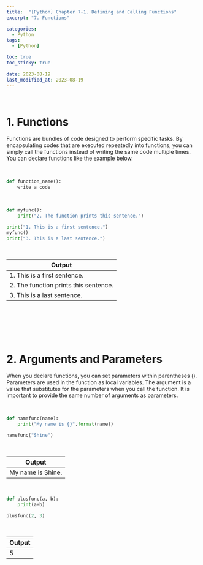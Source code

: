 ```yaml
---
title:  "[Python] Chapter 7-1. Defining and Calling Functions"
excerpt: "7. Functions"

categories:
  - Python
tags:
  - [Python]

toc: true
toc_sticky: true
 
date: 2023-08-19
last_modified_at: 2023-08-19
---
```


&nbsp;

# 1. Functions
Functions are bundles of code designed to perform specific tasks. By encapsulating codes that are executed repeatedly into functions, you can simply call the functions instead of writing the same code multiple times. You can declare functions like the example below.

&nbsp;

```python
def function_name():
    write a code
```

&nbsp;

```python
def myfunc():
    print("2. The function prints this sentence.")

print("1. This is a first sentence.")
myfunc()
print("3. This is a last sentence.")
```

&nbsp;

| Output |
|---|
| 1. This is a first sentence. |
| 2. The function prints this sentence. |
| 3. This is a last sentence. |

&nbsp;

&nbsp;

&nbsp;

# 2. Arguments and Parameters
When you declare functions, you can set parameters within parentheses (). Parameters are used in the function as local variables. The argument is a value that substitutes for the parameters when you call the function. It is important to provide the same number of arguments as parameters.

&nbsp;

```python
def namefunc(name):
    print("My name is {}".format(name))

namefunc("Shine")
```

&nbsp;

| Output |
|---|
| My name is Shine. |

&nbsp;

```python
def plusfunc(a, b):
    print(a+b)

plusfunc(2, 3)
```

&nbsp;

| Output |
|---|
| 5 |
